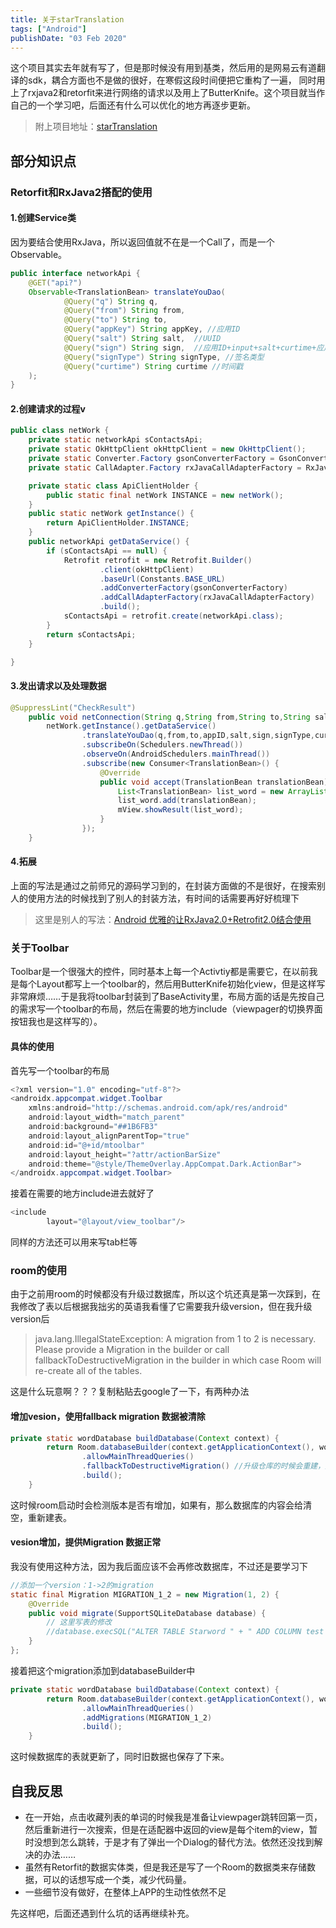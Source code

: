 ```yaml
---
title: 关于starTranslation
tags: ["Android"]
publishDate: "03 Feb 2020"
---
```


这个项目其实去年就有写了，但是那时候没有用到基类，然后用的是网易云有道翻译的sdk，耦合方面也不是做的很好，在寒假这段时间便把它重构了一遍，
同时用上了rxjava2和retorfit来进行网络的请求以及用上了ButterKnife。这个项目就当作自己的一个学习吧，后面还有什么可以优化的地方再逐步更新。

> 附上项目地址：[starTranslation](https://github.com/Magren0321/starTranslation)

<!--more-->

## 部分知识点

### Retorfit和RxJava2搭配的使用

#### 1.创建Service类

因为要结合使用RxJava，所以返回值就不在是一个Call了，而是一个Observable。

```java
public interface networkApi {
    @GET("api?")
    Observable<TranslationBean> translateYouDao(
            @Query("q") String q,
            @Query("from") String from,
            @Query("to") String to,
            @Query("appKey") String appKey, //应用ID
            @Query("salt") String salt,  //UUID
            @Query("sign") String sign,  //应用ID+input+salt+curtime+应用密钥 。 input= q前10个字符+q长度+q后10个字符（q的长度>=20） 或input = 字符串
            @Query("signType") String signType, //签名类型
            @Query("curtime") String curtime //时间戳
    );
}
```

#### 2.创建请求的过程v

```java
public class netWork {
    private static networkApi sContactsApi;
    private static OkHttpClient okHttpClient = new OkHttpClient();
    private static Converter.Factory gsonConverterFactory = GsonConverterFactory.create();
    private static CallAdapter.Factory rxJavaCallAdapterFactory = RxJava2CallAdapterFactory.create();

    private static class ApiClientHolder {
        public static final netWork INSTANCE = new netWork();
    }
    public static netWork getInstance() {
        return ApiClientHolder.INSTANCE;
    }
    public networkApi getDataService() {
        if (sContactsApi == null) {
            Retrofit retrofit = new Retrofit.Builder()
                    .client(okHttpClient)
                    .baseUrl(Constants.BASE_URL)
                    .addConverterFactory(gsonConverterFactory)
                    .addCallAdapterFactory(rxJavaCallAdapterFactory)
                    .build();
            sContactsApi = retrofit.create(networkApi.class);
        }
        return sContactsApi;
    }

}
```

#### 3.发出请求以及处理数据

```java
@SuppressLint("CheckResult")
    public void netConnection(String q,String from,String to,String salt,String sign,String curtime){
        netWork.getInstance().getDataService()
                .translateYouDao(q,from,to,appID,salt,sign,signType,curtime)
                .subscribeOn(Schedulers.newThread())
                .observeOn(AndroidSchedulers.mainThread())
                .subscribe(new Consumer<TranslationBean>() {
                    @Override
                    public void accept(TranslationBean translationBean) throws Exception {
                        List<TranslationBean> list_word = new ArrayList<>();
                        list_word.add(translationBean);
                        mView.showResult(list_word);
                    }
                });
    }
```

#### 4.拓展

上面的写法是通过之前师兄的源码学习到的，在封装方面做的不是很好，在搜索别人的使用方法的时候找到了别人的封装方法，有时间的话需要再好好梳理下

> 这里是别人的写法：[Android 优雅的让RxJava2.0+Retrofit2.0结合使用](https://blog.csdn.net/DeMonliuhui/article/details/77868677)

### 关于Toolbar

Toolbar是一个很强大的控件，同时基本上每一个Activtiy都是需要它，在以前我是每个Layout都写上一个toolbar的，然后用ButterKnife初始化view，但是这样写非常麻烦……于是我将toolbar封装到了BaseActivity里，布局方面的话是先按自己的需求写一个toolbar的布局，然后在需要的地方include（viewpager的切换界面按钮我也是这样写的）。

#### 具体的使用

首先写一个toolbar的布局

```java
<?xml version="1.0" encoding="utf-8"?>
<androidx.appcompat.widget.Toolbar
    xmlns:android="http://schemas.android.com/apk/res/android"
    android:layout_width="match_parent"
    android:background="##1B6FB3"
    android:layout_alignParentTop="true"
    android:id="@+id/mtoolbar"
    android:layout_height="?attr/actionBarSize"
    android:theme="@style/ThemeOverlay.AppCompat.Dark.ActionBar">
</androidx.appcompat.widget.Toolbar>
```

接着在需要的地方include进去就好了

```java
<include
        layout="@layout/view_toolbar"/>
```

同样的方法还可以用来写tab栏等

### room的使用

由于之前用room的时候都没有升级过数据库，所以这个坑还真是第一次踩到，在我修改了表以后根据我拙劣的英语我看懂了它需要我升级version，但在我升级version后

> java.lang.IllegalStateException: A migration from 1 to 2 is necessary. Please provide a Migration in the builder or call fallbackToDestructiveMigration in the builder in which case Room will re-create all of the tables.

这是什么玩意啊？？？复制粘贴去google了一下，有两种办法

#### 增加vesion，使用fallback migration 数据被清除

```java
private static wordDatabase buildDatabase(Context context) {
        return Room.databaseBuilder(context.getApplicationContext(), wordDatabase.class, "StarWord.db")
                .allowMainThreadQueries()
                .fallbackToDestructiveMigration() //升级仓库的时候会重建，数据会清空
                .build();
    }
```

这时候room启动时会检测版本是否有增加，如果有，那么数据库的内容会给清空，重新建表。

#### vesion增加，提供Migration 数据正常

我没有使用这种方法，因为我后面应该不会再修改数据库，不过还是要学习下

```java
//添加一个version：1->2的migration
static final Migration MIGRATION_1_2 = new Migration(1, 2) {
    @Override
    public void migrate(SupportSQLiteDatabase database) {
        // 这里写表的修改
        //database.execSQL("ALTER TABLE Starword " + " ADD COLUMN test INTEGER"); 给表添加一列字段，列名为test
    }
};
```

接着把这个migration添加到databaseBuilder中

```java
private static wordDatabase buildDatabase(Context context) {
        return Room.databaseBuilder(context.getApplicationContext(), wordDatabase.class, "StarWord.db")
                .allowMainThreadQueries()
                .addMigrations(MIGRATION_1_2)
                .build();
    }
```

这时候数据库的表就更新了，同时旧数据也保存了下来。

## 自我反思

- 在一开始，点击收藏列表的单词的时候我是准备让viewpager跳转回第一页，然后重新进行一次搜索，但是在适配器中返回的view是每个item的view，暂时没想到怎么跳转，于是才有了弹出一个Dialog的替代方法。依然还没找到解决的办法……
- 虽然有Retorfit的数据实体类，但是我还是写了一个Room的数据类来存储数据，可以的话想写成一个类，减少代码量。
- 一些细节没有做好，在整体上APP的生动性依然不足

先这样吧，后面还遇到什么坑的话再继续补充。
